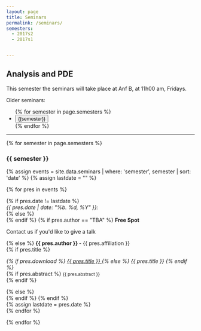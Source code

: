 ```yaml
---
layout: page
title: Seminars
permalink: /seminars/
semesters:
  - 2017s2
  - 2017s1


---
```


<h2> Analysis and PDE  </h2>

This semester the seminars will take place at Anf B, at 11h00 am,
Fridays.

Older seminars:
<ul class="list-inline">
{% for semester in page.semesters %}
<li><button class="btn btn-primary" onclick="seminarShow('{{semester}}')">
{{semester}}
</button></li>
{% endfor %}
</ul>

<hr>

{% for semester in page.semesters %}
<div class="container-fluid seminar-show" id="{{ semester }}">
<h3> {{ semester }} </h3>
{% assign events = site.data.seminars | where: 'semester', semester | sort: 'date' %}
{% assign lastdate = "" %}

{% for pres in events %}
<div class="row">
{% if pres.date != lastdate %}
  <div class="col-md-2">
  <em> {{ pres.date | date: "%b. %d, %Y" }}: </em> <br>
  </div>
  <div class="col-md-10">
{% else %}
  <div class="col-md-offset-2 col-md-10">
{% endif %}
{% if pres.author == "TBA" %}
  <span><strong> Free Spot </strong></span>
  <p> Contact us if you'd like to give a talk </p>
{% else %}
  <span><strong> {{ pres.author }} </strong></span> - 
  <span> {{ pres.affiliation }} </span><br>
{% if pres.title %}
  <p>
  <span><em> 
  {% if pres.download %}
  <a href="{{site.baseurl}}/seminar-slides/{{pres.download}}">
  {{ pres.title }}
  </a>
  {% else %}
  {{ pres.title }}
  {% endif %}
  </em></span><br>
    {% if pres.abstract %}
  <small>{{ pres.abstract }}</small><br>
    {% endif %}
  </p>
{% else %}
<br>
{% endif %}
    {% endif %}
  </div>
{% assign lastdate = pres.date %}
</div>
{% endfor %}
</div> <!-- end div id=semeter -->

{% endfor %}
